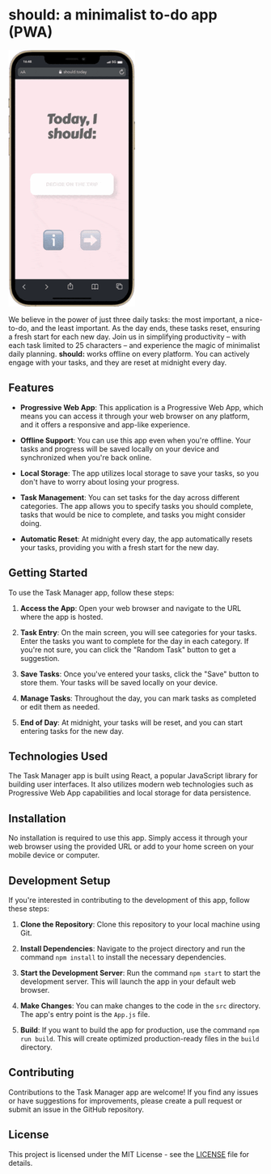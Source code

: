 # should: a minimalist to-do app (PWA)

![User flow example](./demo.gif "User flow example")

We believe in the power of just three daily tasks: the most important, a nice-to-do, and the least important. As the day ends, these tasks reset, ensuring a fresh start for each new day. Join us in simplifying productivity – with each task limited to 25 characters – and experience the magic of minimalist daily planning. **should:** works offline on every platform. You can actively engage with your tasks, and they are reset at midnight every day.

## Features

- **Progressive Web App**: This application is a Progressive Web App, which means you can access it through your web browser on any platform, and it offers a responsive and app-like experience.

- **Offline Support**: You can use this app even when you're offline. Your tasks and progress will be saved locally on your device and synchronized when you're back online.

- **Local Storage**: The app utilizes local storage to save your tasks, so you don't have to worry about losing your progress.

- **Task Management**: You can set tasks for the day across different categories. The app allows you to specify tasks you should complete, tasks that would be nice to complete, and tasks you might consider doing.

- **Automatic Reset**: At midnight every day, the app automatically resets your tasks, providing you with a fresh start for the new day.

## Getting Started

To use the Task Manager app, follow these steps:

1. **Access the App**: Open your web browser and navigate to the URL where the app is hosted.

2. **Task Entry**: On the main screen, you will see categories for your tasks. Enter the tasks you want to complete for the day in each category. If you're not sure, you can click the "Random Task" button to get a suggestion.

3. **Save Tasks**: Once you've entered your tasks, click the "Save" button to store them. Your tasks will be saved locally on your device.

4. **Manage Tasks**: Throughout the day, you can mark tasks as completed or edit them as needed.

5. **End of Day**: At midnight, your tasks will be reset, and you can start entering tasks for the new day.

## Technologies Used

The Task Manager app is built using React, a popular JavaScript library for building user interfaces. It also utilizes modern web technologies such as Progressive Web App capabilities and local storage for data persistence.

## Installation

No installation is required to use this app. Simply access it through your web browser using the provided URL or add to your home screen on your mobile device or computer.

## Development Setup

If you're interested in contributing to the development of this app, follow these steps:

1. **Clone the Repository**: Clone this repository to your local machine using Git.

2. **Install Dependencies**: Navigate to the project directory and run the command `npm install` to install the necessary dependencies.

3. **Start the Development Server**: Run the command `npm start` to start the development server. This will launch the app in your default web browser.

4. **Make Changes**: You can make changes to the code in the `src` directory. The app's entry point is the `App.js` file.

5. **Build**: If you want to build the app for production, use the command `npm run build`. This will create optimized production-ready files in the `build` directory.

## Contributing

Contributions to the Task Manager app are welcome! If you find any issues or have suggestions for improvements, please create a pull request or submit an issue in the GitHub repository.

## License

This project is licensed under the MIT License - see the [LICENSE](LICENSE) file for details.